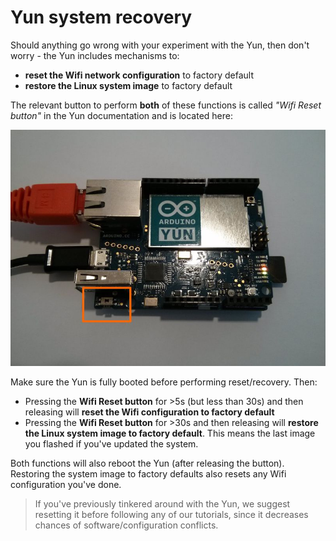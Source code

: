 # Yun system recovery

Should anything go wrong with your experiment with the Yun, then don't worry - the Yun includes mechanisms to:

* **reset the Wifi network configuration** to factory default
* **restore the Linux system image** to factory default

The relevant button to perform **both** of these functions is called *"Wifi Reset button"* in the Yun documentation and is located here:

![Arduino Yun Wifi Reset button](/static/img/iotcookbook/yun/ArudinoYun_RST.jpg)

Make sure the Yun is fully booted before performing reset/recovery. Then:

* Pressing the **Wifi Reset button** for >5s (but less than 30s) and then releasing will **reset the Wifi configuration to factory default**
* Pressing the **Wifi Reset button** for >30s and then releasing will **restore the Linux system image to factory default**. This means the last image you flashed if you've updated the system.

Both functions will also reboot the Yun (after releasing the button). Restoring the system image to factory defaults also resets any Wifi configuration you've done.

> If you've previously tinkered around with the Yun, we suggest resetting it before following any of our tutorials, since it decreases chances of software/configuration conflicts.
